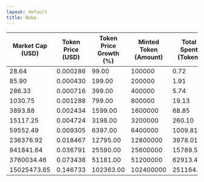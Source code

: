 ```yaml
---
layout: default
title: Boba
---
```

| Market Cap (USD) | Token Price (USD) | Token Price Growth (%) | Minted Token (Amount) | Total Spent (Token) | Author Revenue (USD) | Platform Mint Fee (USD) |
|------------------|-------------------|------------------------|-----------------------|--------------------|-------------------------|-------------------------|
| 28.64 | 0.000286 | 99.00 | 100000 | 0.72 | 0.64 | 0.06 |
| 85.90 | 0.000430 | 199.00 | 200000 | 1.91 | 1.72 | 0.17 |
| 286.33 | 0.000716 | 399.00 | 400000 | 5.74 | 5.15 | 0.52 |
| 1030.75 | 0.001288 | 799.00 | 800000 | 19.13 | 17.18 | 1.72 |
| 3893.88 | 0.002434 | 1599.00 | 1600000 | 68.85 | 61.85 | 6.18 |
| 15117.25 | 0.004724 | 3198.00 | 3200000 | 260.10 | 233.63 | 23.36 |
| 59552.49 | 0.009305 | 6397.00 | 6400000 | 1009.81 | 907.03 | 90.70 |
| 236376.92 | 0.018467 | 12795.00 | 12800000 | 3978.01 | 3573.15 | 357.31 |
| 941841.64 | 0.036791 | 25590.00 | 25600000 | 15789.59 | 14182.61 | 1418.26 |
| 3760034.46 | 0.073438 | 51181.00 | 51200000 | 62913.46 | 56510.50 | 5651.05 |
| 15025473.65 | 0.146733 | 102363.00 | 102400000 | 251164.06 | 225602.07 | 22560.21 |
